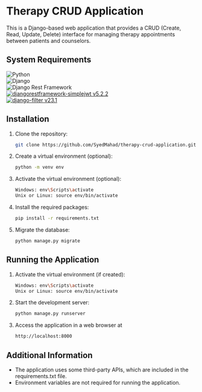 # Therapy CRUD Application

This is a Django-based web application that provides a CRUD (Create, Read, Update, Delete) interface for managing therapy appointments between patients and counselors.

## System Requirements

![Python](https://img.shields.io/badge/python-3.8.16-blue.svg)  
![Django](https://img.shields.io/badge/django-3.2.18-green.svg)  
![Django Rest Framework](https://img.shields.io/badge/django--rest--framework-3.14.0-red.svg)  
[![djangorestframework-simplejwt v5.2.2](https://img.shields.io/badge/djangorestframework--simplejwt-5.2.2-blue)](https://pypi.org/project/djangorestframework-simplejwt/5.2.2/)  
[![django-filter v23.1](https://img.shields.io/badge/django--filter-23.1-blue)](https://pypi.org/project/django-filter/23.1/)  

## Installation

1. Clone the repository:
    ```sh
    git clone https://github.com/SyedMahad/therapy-crud-application.git
    ```
1. Create a virtual environment (optional):
    ```sh
    python -m venv env
    ```
1. Activate the virtual environment (optional):
    ```sh
    Windows: env\Scripts\activate
    Unix or Linux: source env/bin/activate
    ```
1. Install the required packages:
    ```sh
    pip install -r requirements.txt
    ```
1. Migrate the database:
    ```sh
    python manage.py migrate
    ```

## Running the Application

1. Activate the virtual environment (if created):
    ```sh
    Windows: env\Scripts\activate
    Unix or Linux: source env/bin/activate
    ```
1. Start the development server:
    ```sh
    python manage.py runserver
    ```
1. Access the application in a web browser at
    ```sh
    http://localhost:8000
    ```

## Additional Information

- The application uses some third-party APIs, which are included in the requirements.txt file.
- Environment variables are not required for running the application.